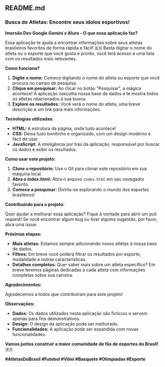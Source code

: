 ## **README.md**

### **Busca de Atletas: Encontre seus ídolos esportivos!** 

**Imersão Dev Google Gemini x Alura - O que essa aplicação faz?**

Essa aplicação te ajuda a encontrar informações sobre seus atletas brasileiros favoritos de forma rápida e fácil! 🇧🇷 Basta digitar o nome do atleta ou o esporte que você gosta e pronto, você terá acesso a uma lista com os resultados mais relevantes.

**Como funciona?**

1. **Digite o nome:** Comece digitando o nome do atleta ou esporte que você procura no campo de pesquisa.
2. **Clique em pesquisar:** Ao clicar no botão "Pesquisar", a mágica acontece! A aplicação vasculha nossa base de dados e te mostra todos os atletas relacionados à sua busca.
3. **Explore os resultados:** Você verá o nome do atleta, uma breve descrição e um link para mais informações.

**Tecnologias utilizadas:**

* **HTML:** A estrutura da página, onde tudo acontece!
* **CSS:** Deixa tudo bonitinho e organizado, com um design moderno e fácil de usar.
* **JavaScript:** A inteligência por trás da aplicação, responsável por buscar os dados e exibir os resultados.

**Como usar este projeto:**

1. **Clone o repositório:** Use o Git para clonar este repositório em sua máquina local.
2. **Abra o index.html:** Abra o arquivo `index.html` em seu navegador favorito.
3. **Comece a pesquisar:** Divirta-se explorando o mundo dos esportes brasileiros!

**Contribuindo para o projeto:**

Quer ajudar a melhorar essa aplicação? Fique à vontade para abrir um pull request! Se você encontrar algum bug ou tiver alguma sugestão, por favor, abra uma issue.

**Próximas etapas:**

* **Mais atletas:** Estamos sempre adicionando novos atletas à nossa base de dados.
* **Filtros:** Em breve você poderá filtrar os resultados por esporte, modalidade e outras características.
* **Detalhes completos:** Quer saber mais sobre um atleta específico? Em breve teremos páginas dedicadas a cada atleta com informações completas sobre sua carreira.

**Agradecimentos:**

Agradecemos a todos que contribuíram para este projeto! 

**Observações:**

* **Dados:** Os dados utilizados nesta aplicação são fictícios e servem apenas para fins demonstrativos.
* **Design:** O design da aplicação pode ser melhorado.
* **Funcionalidades:** A aplicação pode ser expandida com novas funcionalidades.

**Vamos juntos construir a maior comunidade de fãs de esportes do Brasil!** 🇧🇷

**#AtletasDoBrasil #Futebol #Vôlei #Basquete #Olimpíadas #Esporte**

